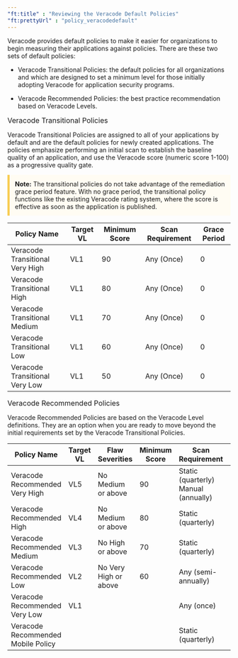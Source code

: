 ```yaml
---
"ft:title" : "Reviewing the Veracode Default Policies"
"ft:prettyUrl" : "policy_veracodedefault"
---
```

Veracode provides default policies to make it easier for organizations to begin measuring their applications against policies. There are these two sets of default policies:

-   Veracode Transitional Policies: the default policies for all organizations and which are designed to set a minimum level for those initially adopting Veracode for application security programs.

-   Veracode Recommended Policies: the best practice recommendation based on Veracode Levels.

<p><span style="font-size: medium;">Veracode Transitional Policies</span></p>

Veracode Transitional Policies are assigned to all of your applications by default and are the default policies for newly created applications. The policies emphasize performing an initial scan to establish the baseline quality of an application, and use the Veracode score \(numeric score 1-100\) as a progressive quality gate.

<p style="background-color:#FFFCF3; padding: 12px; border-left: 5px solid #F7CD55;"><b>Note:</b> The transitional policies do not take advantage of the remediation grace period feature. With no grace period, the transitional policy functions like the existing Veracode rating system, where the score is effective as soon as the application is published.</p>

|Policy Name|Target VL|Minimum Score|Scan Requirement|Grace Period|
|-----------|---------|-------------|----------------|------------|
|Veracode Transitional Very High|VL1|90|Any \(Once\)|0|
|Veracode Transitional High|VL1|80|Any \(Once\)|0|
|Veracode Transitional Medium|VL1|70|Any \(Once\)|0|
|Veracode Transitional Low|VL1|60|Any \(Once\)|0|
|Veracode Transitional Very Low|VL1|50|Any \(Once\)|0|

<p><span style="font-size: medium;">Veracode Recommended Policies</span></p>

Veracode Recommended Policies are based on the Veracode Level definitions. They are an option when you are ready to move beyond the initial requirements set by the Veracode Transitional Policies.

|Policy Name|Target VL|Flaw Severities|Minimum Score|Scan Requirement|Grace Period|
|-----------|---------|---------------|-------------|----------------|------------|
|Veracode Recommended Very High|VL5|No Medium or above|90|Static \(quarterly\) <br>Manual \(annually\)|0|
|Veracode Recommended High|VL4|No Medium or above|80|Static \(quarterly\)|0|
|Veracode Recommended Medium|VL3|No High or above|70|Static \(quarterly\)|0|
|Veracode Recommended Low|VL2|No Very High or above|60|Any \(semi-annually\)|0|
|Veracode Recommended Very Low|VL1| | |Any \(once\)|0|
|Veracode Recommended Mobile Policy| | | |Static \(quarterly\)|0|
